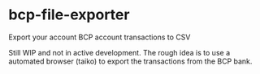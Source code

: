 # bcp-file-exporter
Export your account BCP account transactions to CSV

Still WIP and not in active development. The rough idea is to use a automated browser (taiko) to export the transactions
from the BCP bank. 
